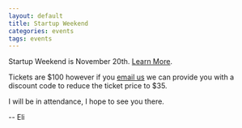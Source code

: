 ```yaml
---
layout: default
title: Startup Weekend
categories: events
tags: events
---
```


Startup Weekend is November 20th. [Learn More](http://www.up.co/communities/usa/columbus/startup-weekend/7362).

Tickets are $100 however if you [email us](mailto:info@opensource.osu.edu) we can provide you with a discount code to reduce the ticket price to $35.

I will be in attendance, I hope to see you there.

-- Eli
